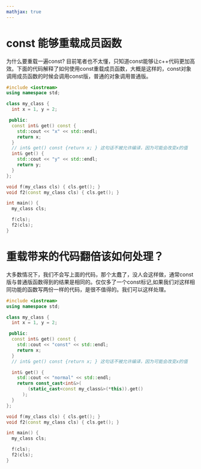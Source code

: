 ```yaml
---
mathjax: true
---
```


# const 能够重载成员函数
 为什么要重载一遍const? 目前笔者也不太懂，只知道const能够让c++代码更加高效。下面的代码解释了如何使用const重载成员函数，大概是这样的，const对象调用成员函数的时候会调用const版，普通的对象调用普通版。
```cpp
#include <iostream>
using namespace std;

class my_class {
  int x = 1, y = 2;

 public:
  const int& get() const {
    std::cout << "x" << std::endl;
    return x;
  }
  // int& get() const {return x; } 这句话不被允许编译，因为可能会改变x的值
  int& get() {
    std::cout << "y" << std::endl;
    return y;
  }
};

void f(my_class cls) { cls.get(); }
void f2(const my_class cls) { cls.get(); }

int main() {
  my_class cls;

  f(cls);
  f2(cls);
}
```

<!---more-->

# 重载带来的代码翻倍该如何处理？
 大多数情况下，我们不会写上面的代码，那个太蠢了，没人会这样做，通常const版与普通版函数得到的结果是相同的。仅仅多了一个const标记,如果我们对这样相同功能的函数写两份一样的代码，是很不值得的。我们可以这样处理。
```cpp
#include <iostream>
using namespace std;

class my_class {
  int x = 1, y = 2;

 public:
  const int& get() const {
    std::cout << "const" << std::endl;
    return x;
  }
  // int& get() const {return x; } 这句话不被允许编译，因为可能会改变x的值

  int& get() {
    std::cout << "normal" << std::endl;
    return const_cast<int&>(
        (static_cast<const my_class&>(*this)).get()
      );
  }
};

void f(my_class cls) { cls.get(); }
void f2(const my_class cls) { cls.get(); }

int main() {
  my_class cls;

  f(cls);
  f2(cls);
}
```
